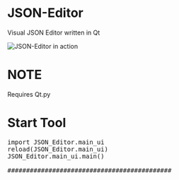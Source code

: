 # JSON-Editor
Visual JSON Editor written in Qt

![JSON-Editor in action](https://raw.githubusercontent.com/rBrenick/JSON-Editor/master/docs/example_image.PNG)

# NOTE
Requires Qt.py

# Start Tool
<pre>
import JSON_Editor.main_ui
reload(JSON_Editor.main_ui)
JSON_Editor.main_ui.main()

############################################

</pre>
